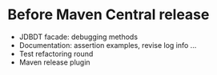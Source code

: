 # Before Maven Central release 
* JDBDT facade: debugging methods 
* Documentation: assertion examples, revise log info ...
* Test refactoring round
* Maven release plugin
